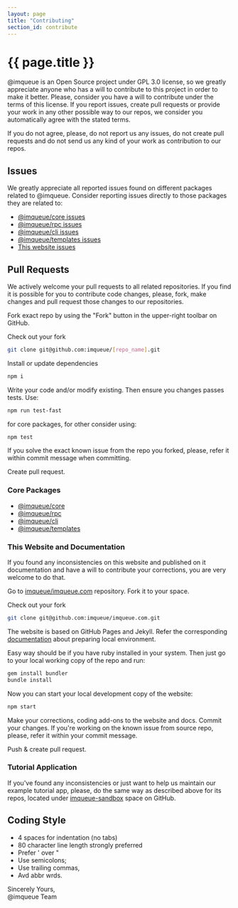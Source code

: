 ```yaml
---
layout: page
title: "Contributing"
section_id: contribute
---
```


<div class="content">
    <div class="special-title centered-text">
        <i class="icon-publish goldenrod-text"></i>
        <h1>{{ page.title }}</h1>
        <p class="shortline"></p>
        <div class="spacing"></div>
    </div>
</div>

@imqueue is an Open Source project under GPL 3.0 license, so we greatly
appreciate anyone who has a will to contribute to this project in order to
make it better. Please, consider you have a will to contribute under
the terms of this license. If you report issues, create pull
requests or provide your work in any other possible way to our repos,
we consider you automatically agree with the stated terms.

If you do not agree, please, do not report us any issues, do not create
pull requests and do not send us any kind of your work as contribution
to our repos.

## Issues

We greatly appreciate all reported issues found on different
packages related to @imqueue. Consider reporting issues directly to
those packages they are related to:

 - [@imqueue/core issues](https://github.com/imqueue/core/issues)
 - [@imqueue/rpc issues](https://github.com/imqueue/rpc/issues)
 - [@imqueue/cli issues](https://github.com/imqueue/cli/issues)
 - [@imqueue/templates issues](https://github.com/imqueue/templates/issues)
 - [This website issues](https://github.com/imqueue/imqueue.com/issues)

## Pull Requests

We actively welcome your pull requests to all related repositories. If
you find it is possible for you to contribute code changes, please,
fork, make changes and pull request those changes to our repositories.

Fork exact repo by using the "Fork" button in the upper-right toolbar
on GitHub.

Check out your fork
~~~bash
git clone git@github.com:imqueue/[repo_name].git
~~~

Install or update dependencies
~~~bash
npm i
~~~

Write your code and/or modify existing. Then ensure you changes passes
tests. Use:

~~~bash
npm run test-fast
~~~

for core packages, for other consider using:

~~~bash
npm test
~~~

If you solve the exact known issue from the repo you forked, please, refer
it within commit message when committing.

Create pull request.

### Core Packages

 - [@imqueue/core](https://github.com/imqueue/core)
 - [@imqueue/rpc](https://github.com/imqueue/rpc)
 - [@imqueue/cli](https://github.com/imqueue/cli)
 - [@imqueue/templates](https://github.com/imqueue/templates)

### This Website and Documentation

If you found any inconsistencies on this website and published on it
documentation and have a will to contribute your corrections, you are
very welcome to do that.

Go to [imqueue/imqueue.com](https://github.com/imqueue/imqueue.com)
repository. Fork it to your space.

Check out your fork
~~~bash
git clone git@github.com:imqueue/imqueue.com.git
~~~

The website is based on GitHub Pages and Jekyll. Refer the corresponding
[documentation](https://help.github.com/articles/setting-up-your-github-pages-site-locally-with-jekyll/)
about preparing local environment.

Easy way should be if you have ruby installed in your system.
Then just go to your local working copy of the repo and run:
~~~bash
gem install bundler
bundle install
~~~

Now you can start your local development copy of the website:
~~~bash
npm start
~~~

Make your corrections, coding add-ons to the website and docs.
Commit your changes. If you're working on the known issue from source
repo, please, refer it within your commit message.

Push & create pull request.

### Tutorial Application

If you've found any inconsistencies or just want to help us maintain our
example tutorial app, please, do the same way as described above for its
repos, located under [imqueue-sandbox](https://github.com/imqueue-sandbox)
space on GitHub.

## Coding Style

- 4 spaces for indentation (no tabs)
- 80 character line length strongly preferred
- Prefer ' over "
- Use semicolons;
- Use trailing commas,
- Avd abbr wrds.

Sincerely Yours,<br/>
@imqueue Team
